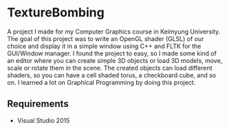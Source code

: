 # TextureBombing

A project I made for my Computer Graphics course in Keimyung University. The goal of this project was to write an OpenGL shader (GLSL) of our choice and display it in a simple window using C++ and FLTK for the GUI/Window manager.
I found the project to easy, so I made some kind of an editor where you can create simple 3D objects or load 3D models, move, scale or rotate them in the scene.
The created objects can load different shaders, so you can have a cell shaded torus, a checkboard cube, and so on. I learned a lot on Graphical Programming by doing this project.

## Requirements

- Visual Studio 2015
